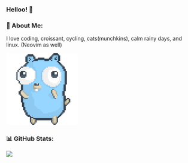 ### Helloo! 👋

### 💫 About Me:
I love coding, croissant, cycling, cats(munchkins), calm rainy days, and linux. (Neovim as well)

![Dancing Gopher GIF](./dancing-gopher.gif)

### 📊 GitHub Stats:
![](https://github-readme-streak-stats.herokuapp.com/?user=leanghok120&theme=tokyonight&hide_border=false)<br/>
